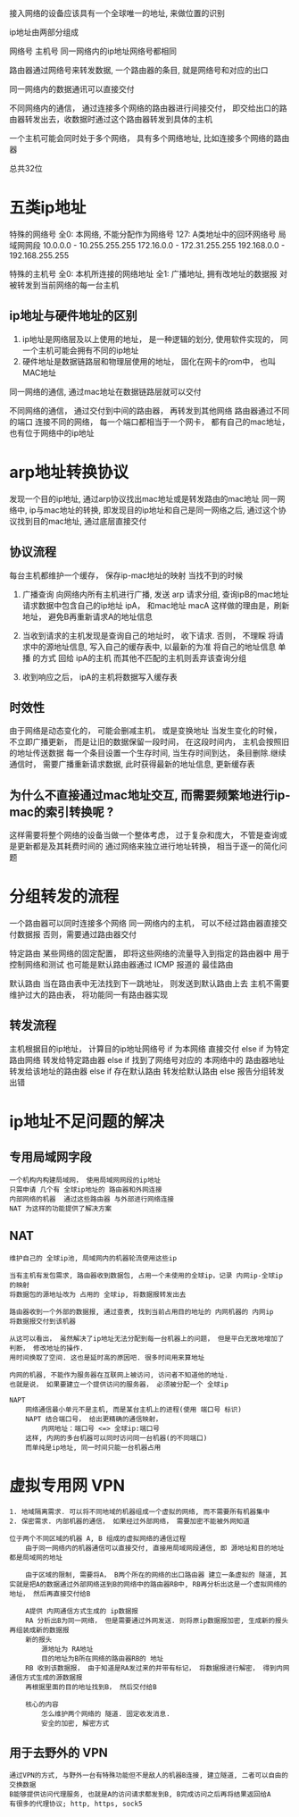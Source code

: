 接入网络的设备应该具有一个全球唯一的地址, 来做位置的识别

ip地址由两部分组成

网络号 主机号
同一网络内的ip地址网络号都相同

路由器通过网络号来转发数据, 一个路由器的条目, 就是网络号和对应的出口

同一网络内的数据通讯可以直接交付

不同网络内的通信， 通过连接多个网络的路由器进行间接交付， 即交给出口的路由器转发出去，收数据时通过这个路由器转发到具体的主机

一个主机可能会同时处于多个网络， 具有多个网络地址, 比如连接多个网络的路由器

总共32位
# 五类ip地址
特殊的网络号
    全0: 本网络, 不能分配作为网络号
    127: A类地址中的回环网络号
    局域网网段
        10.0.0.0 - 10.255.255.255
        172.16.0.0 - 172.31.255.255
        192.168.0.0 - 192.168.255.255

特殊的主机号
    全0: 本机所连接的网络地址
    全1: 广播地址, 拥有改地址的数据报 对被转发到当前网络的每一台主机


## ip地址与硬件地址的区别
1. ip地址是网络层及以上使用的地址， 是一种逻辑的划分, 使用软件实现的， 同一个主机可能会拥有不同的ip地址
2. 硬件地址是数据链路层和物理层使用的地址， 固化在网卡的rom中， 也叫MAC地址

同一网络的通信, 通过mac地址在数据链路层就可以交付

不同网络的通信， 通过交付到中间的路由器， 再转发到其他网络
路由器通过不同的端口 连接不同的网络， 每一个端口都相当于一个网卡， 都有自己的mac地址， 也有位于网络中的ip地址

# arp地址转换协议

发现一个目的ip地址, 通过arp协议找出mac地址或是转发路由的mac地址
同一网络中, ip与mac地址的转换, 即发现目的ip地址和自己是同一网络之后, 通过这个协议找到目的mac地址, 通过底层直接交付

## 协议流程
每台主机都维护一个缓存， 保存ip-mac地址的映射
当找不到的时候

1. 广播查询
    向网络内所有主机进行广播, 发送 arp 请求分组, 查询ipB的mac地址
    请求数据中包含自己的ip地址 ipA， 和mac地址 macA
    这样做的理由是，刷新地址， 避免B再重新请求A的地址信息

2. 当收到请求的主机发现是查询自己的地址时， 收下请求. 否则， 不理睬
    将请求中的源地址信息, 写入自己的缓存表中, 以最新的为准
    将自己的地址信息 单播 的方式 回给 ipA的主机
    而其他不匹配的主机则丢弃该查询分组

3. 收到响应之后， ipA的主机将数据写入缓存表

## 时效性
由于网络是动态变化的， 可能会删减主机， 或是变换地址
当发生变化的时候， 不立即广播更新， 而是让旧的数据保留一段时间， 在这段时间内， 主机会按照旧的地址传送数据
每一个条目设置一个生存时间, 当生存时间到达， 条目删除.继续通信时， 需要广播重新请求数据, 此时获得最新的地址信息, 更新缓存表


## 为什么不直接通过mac地址交互, 而需要频繁地进行ip-mac的索引转换呢 ?

这样需要将整个网络的设备当做一个整体考虑， 过于复杂和庞大， 不管是查询或是更新都是及其耗费时间的
通过网络来独立进行地址转换， 相当于逐一的简化问题

# 分组转发的流程

一个路由器可以同时连接多个网络
同一网络内的主机， 可以不经过路由器直接交付数据报
否则，需要通过路由器交付

特定路由
    某些网络的固定配置， 即将这些网络的流量导入到指定的路由器中
    用于控制网络和测试
    也可能是默认路由器通过 ICMP 报道的 最佳路由

默认路由
    当在路由表中无法找到下一跳地址， 则发送到默认路由上去
    主机不需要维护过大的路由表， 将功能同一有路由器实现

## 转发流程
主机根据目的ip地址， 计算目的ip地址网络号
    if 为本网络
        直接交付
    else if 为特定路由网络
        转发给特定路由器
    else if 找到了网络号对应的 本网络中的 路由器地址
        转发给该地址的路由器
    else if 存在默认路由
        转发给默认路由
    else
        报告分组转发出错

# ip地址不足问题的解决

## 专用局域网字段
    一个机构内构建局域网， 使用局域网网段的ip地址
    只需申请 几个有 全球ip地址的 路由器和外网连接
    内部网络的机器  通过这些路由器 与外部进行网络连接
    NAT 为这样的功能提供了解决方案

## NAT
    维护自己的 全球ip池, 局域网内的机器轮流使用这些ip

    当有主机有发包需求, 路由器收到数据包, 占用一个未使用的全球ip，记录 内网ip-全球ip 的映射
    将数据包的源地址改为 占用的 全球ip, 将数据报转发出去

    路由器收到一个外部的数据报, 通过查表, 找到当前占用目的地址的 内网机器的 内网ip
    将数据报交付到该机器

    从这可以看出， 虽然解决了ip地址无法分配到每一台机器上的问题， 但是平白无故地增加了 判断， 修改地址的操作.
    用时间换取了空间. 这也是延时高的原因吧. 很多时间用来算地址

    内网的机器, 不能作为服务器在互联网上被访问, 访问者不知道他的地址.
    也就是说， 如果要建立一个提供访问的服务器， 必须被分配一个 全球ip

    NAPT
        网络通信最小单元不是主机, 而是某台主机上的进程(使用 端口号 标识)
        NAPT 结合端口号， 给出更精确的通信映射，
            内网地址：端口号 <=> 全球ip:端口号
        这样, 内网的多台机器可以同时访问同一台机器(的不同端口)
        而单纯是ip地址, 同一时间只能一台机器占用


# 虚拟专用网 VPN
    1. 地域隔离需求. 可以将不同地域的机器组成一个虚拟的网络, 而不需要所有机器集中
    2. 保密需求. 内部机器的通信， 如果经过外部网络， 需要加密不能被外网知道

    位于两个不同区域的机器 A, B 组成的虚拟网络的通信过程
        由于同一网络内的机器通信可以直接交付, 直接用局域网段通信, 即 源地址和目的地址都是局域网的地址

        由于区域的限制, 需要将A， B两个所在的网络的出口路由器 建立一条虚拟的 隧道, 其实就是把A的数据通过外部网络送到B的网络中的路由器RB中, RB再分析出这是一个虚拟网络的地址， 然后再直接交付给B

        A提供 内网通信方式生成的 ip数据报
        RA 分析出B为同一网络， 但是需要通过外网发送. 则将原ip数据报加密, 生成新的报头 再组装成新的数据报
        新的报头
            源地址为 RA地址
            目的地址为B所在网络的路由器RB的 地址
        RB 收到该数据报， 由于知道是RA发过来的并带有标记， 将数据报进行解密， 得到内网通信方式生成的源数据报
        再根据里面的目的地址找到B， 然后交付给B

        核心的内容
            怎么维护两个网络的 隧道. 固定收发消息.
            安全的加密, 解密方式

## 用于去野外的 VPN
    通过VPN的方式, 与野外一台有特殊功能但不是敌人的机器B连接, 建立隧道, 二者可以自由的交换数据
    B能够提供访问代理服务, 也就是A的访问请求都发到B, B完成访问之后再将结果返回给A
    有很多的代理协议; http, https, sock5

